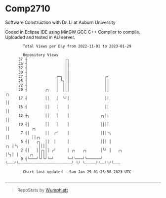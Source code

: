 # Comp2710
Software Construction with Dr. Li at Auburn University

Coded in Eclipse IDE using MinGW GCC C++ Compiler to compile.
Uploaded and tested in AU server.

```
        Total Views per Day from 2022-11-01 to 2023-01-29

        Repository Views
      37 ┼                 ╭╮
      35 ┤                 ││
      32 ┤                 ││
      30 ┤                 ││
      27 ┤             ╭─╮ ││                ╭╮
      25 ┤             │ ╰╮││                ││
      22 ┤             │  │││                ││
      20 ┤        ╭╮   │  │││                ││                                 ╭╮
      17 ┤        ││   │  ╰╯│                ││                                 ││
      15 ┤        ││   │    │                ││                                 ││
      12 ┼╮       ││   │    │              ╭╮││                                 ││
      10 ┤│       ││   │    │              ││││                                 ││          ╭╮
       7 ┤│       ││  ╭╯    │              │││╰╮                                ││          ││╭╮
       5 ┤│   ╭╮  ││  │     │              │││ │                             ╭╮ │╰╮         ││││
       2 ┤│   ││╭╮││ ╭╯     │ ╭╮   ╭╮      │╰╯ │   ╭╮                        │╰╮│ │     ╭╮  ││││
       0 ┤╰───╯╰╯╰╯╰─╯      ╰─╯╰───╯╰──────╯   ╰───╯╰────────────────────────╯ ╰╯ ╰─────╯╰──╯╰╯╰───

        Chart last updated - Sun Jan 29 01:25:58 2023 UTC
        
```

---

> RepoStats by [Wumphlett](https://github.com/Wumphlett)

